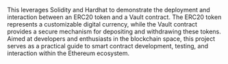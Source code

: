 This leverages Solidity and Hardhat to demonstrate the deployment and interaction between an ERC20 token and a Vault contract. The ERC20 token represents a customizable digital currency, while the Vault contract provides a secure mechanism for depositing and withdrawing these tokens. Aimed at developers and enthusiasts in the blockchain space, this project serves as a practical guide to smart contract development, testing, and interaction within the Ethereum ecosystem.
